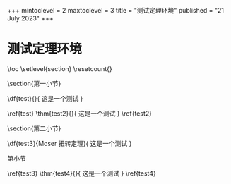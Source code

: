 +++
mintoclevel = 2
maxtoclevel = 3
title = "测试定理环境"
published = "21 July 2023"
+++

# 测试定理环境

\toc
\setlevel{section} \resetcount{}
<!-- 这行命令是为了重置编号 -->
\section{第一小节}

\df{test}{}{
这是一个测试
}

\ref{test}
\thm{test2}{}{
这是一个测试
}
\ref{test2}

\section{第二小节}

\df{test3}{Moser 扭转定理}{
这是一个测试
}

第小节

\ref{test3}
\thm{test4}{}{
这是一个测试
}
\ref{test4}

